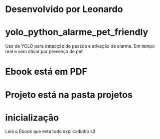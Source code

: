 # Desenvolvido por Leonardo 

# yolo_python_alarme_pet_friendly
Uso de YOLO para detecção de pessoa e ativação de alarme. Em tempo real e sem ativar por presença de pet

# Ebook está em PDF

# Projeto está na pasta projetos

# inicialização
Leia o Ebook que está tudo explicadinho s2 

